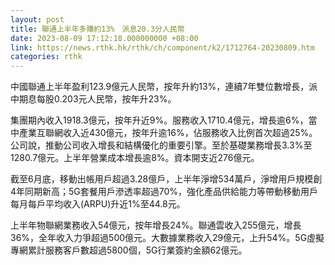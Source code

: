 ```yaml
---
layout: post
title: 聯通上半年多賺約13%　派息20.3分人民幣
date: 2023-08-09 17:12:18.000000000 +08:00
link: https://news.rthk.hk/rthk/ch/component/k2/1712764-20230809.htm
categories: rthk
---
```


中國聯通上半年盈利123.9億元人民幣，按年升約13%，連續7年雙位數增長，派中期息每股0.203元人民幣，按年升23%。

集團期內收入1918.3億元，按年升近9%。服務收入1710.4億元，增長逾6%，當中產業互聯網收入近430億元，按年升逾16%，佔服務收入比例首次超過25%。公司說，推動公司收入增長和結構優化的重要引擎。至於基礎業務增長3.3%至1280.7億元。上半年營業成本增長逾8%。資本開支近276億元。

截至6月底，移動出帳用戶超過3.28億戶，上半年淨增534萬戶，淨增用戶規模創4年同期新高；5G套餐用戶滲透率超過70%，強化產品供給能力等帶動移動用戶每月每戶平均收入(ARPU)升近1%至44.8元。

上半年物聯網業務收入54億元，按年增長24%。聯通雲收入255億元，增長36%，全年收入力爭超過500億元。大數據業務收入29億元，上升54%。5G虛擬專網累計服務客戶數超過5800個，5G行業簽約金額62億元。

